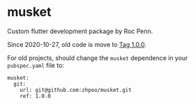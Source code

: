 # musket

Custom flutter development package by Roc Penn.

Since 2020-10-27, old code is move to [Tag 1.0.0](https://github.com/zhpoo/musket/tree/1.0.0).

For old projects, should change the `musket` dependence in your `pubspec.yaml` file to:
```
musket:
  git:
    url: git@github.com:zhpoo/musket.git
    ref: 1.0.0
```
